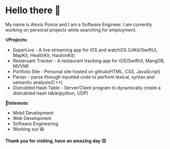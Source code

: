 # Hello there 👋

My name is Alexis Ponce and I am a Software Engineer. I am currently working on personal projects while searching for employment.

**💡Projects:**
* SuperLive - A live streaming app for iOS and watchOS (UIKit/SwiftUi, MapKit, HealthKit, HaishinKit)
* Restaruant Tracker - A restaurant tracking app for iOS(SwiftUI, MangDB, MVVM)
* Portfolio Site - Personal site hosted on github(HTML, CSS, JavaScript)
* Parser - parse through inputted code to perform lexical, syntax and semantic analysis(C++)
* Distrubted Hash Table - Server/Client program to dynamically create a distrubited hash table(python, UDP)

**🌲Interests:**
* Mobil Development
* Web Development
* Software Engineering
* Working out 😄

#### Thank you for visiting, have an amazing day 😊
